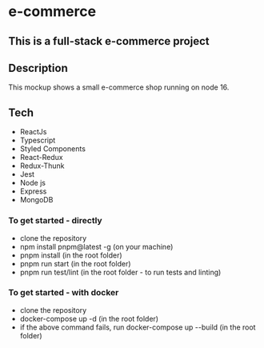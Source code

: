 # e-commerce

## This is a full-stack e-commerce project

## Description

This mockup shows a small e-commerce shop running on node 16.

## Tech

- ReactJs
- Typescript
- Styled Components
- React-Redux
- Redux-Thunk
- Jest
- Node js
- Express
- MongoDB

### To get started - directly

- clone the repository
- npm install pnpm@latest -g (on your machine)
- pnpm install (in the root folder)
- pnpm run start (in the root folder)
- pnpm run test/lint (in the root folder - to run tests and linting)

### To get started - with docker

- clone the repository
- docker-compose up -d (in the root folder)
- if the above command fails, run docker-compose up --build (in the root folder)

